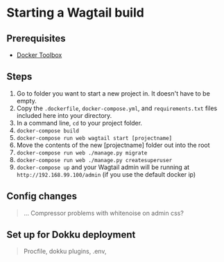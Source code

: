 # Starting a Wagtail build

## Prerequisites

- [Docker Toolbox](https://www.docker.com/docker-toolbox)

## Steps

1. Go to folder you want to start a new project in. It doesn't have to be empty.
2. Copy the `.dockerfile`, `docker-compose.yml`, and `requirements.txt` files included here into your directory.
3. In a command line, `cd` to your project folder.
4. `docker-compose build`
5. `docker-compose run web wagtail start [projectname]`
6. Move the contents of the new [projectname] folder out into the root
7. `docker-compose run web ./manage.py migrate`
8. `docker-compose run web ./manage.py createsuperuser`
9. `docker-compose up` and your Wagtail admin will be running at `http://192.168.99.100/admin` (if you use the default docker ip)

## Config changes

> ... Compressor problems with whitenoise on admin css?

## Set up for Dokku deployment

> Procfile, dokku plugins, .env, 
